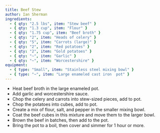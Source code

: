 ```yaml
---
title: Beef Stew
author: Ian Sherman
ingredients:
  - { qty: "2.5 lbs", item: "Stew beef" }
  - { qty: "1.3 cup", item: "Flour" }
  - { qty: "1.75 cup", item: "Beef broth" }
  - { qty: "2", item: "Heads of celery" }
  - { qty: "5", item: "Carrots (large)" }
  - { qty: "2", item: "Red potatoes" }
  - { qty: "2", item: "Gold potatoes" }
  - { qty: "~", item: "Garlic" }
  - { qty: "~", item: "Worcestershire" }
equipment:
  - { type: "Small", item: "Stainless steel mixing bowl" }
  - { type: "~", item: "Large enameled cast iron  pot" }
---
```

- Heat beef broth in the large enameled pot.
- Add garlic and worcestershire sauce.
- Chop the celery and carrots into stew-sized pieces, add to pot.
- Chop the potatoes into cubes, add to pot.
- Create a mix of flour, salt, and pepper in the smaller mixing bowl.
- Coat the beef cubes in this mixture and move them to the larger bowl.
- Brown the beef in batches, then add to the pot.
- Bring the pot to a boil, then cover and simmer for 1 hour or more.
